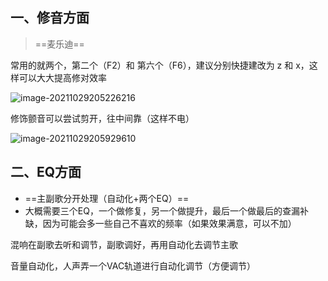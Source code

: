 ## 一、修音方面

> ==麦乐迪==

常用的就两个，第二个（F2）和 第六个（F6），建议分别快捷建改为 z 和 x，这样可以大大提高修对效率

![image-20211029205226216](https://gitee.com/lovely-hair/blog-img/raw/master/img/20211029205233.png)

修饰颤音可以尝试剪开，往中间靠（这样不电）

![image-20211029205929610](https://gitee.com/lovely-hair/blog-img/raw/master/img/20211029205929.png)

## 二、EQ方面

- ==主副歌分开处理（自动化+两个EQ）==
- 大概需要三个EQ，一个做修复，另一个做提升，最后一个做最后的查漏补缺，因为可能会多一些自己不喜欢的频率（如果效果满意，可以不加）



混响在副歌去听和调节，副歌调好，再用自动化去调节主歌

音量自动化，人声弄一个VAC轨道进行自动化调节（方便调节）